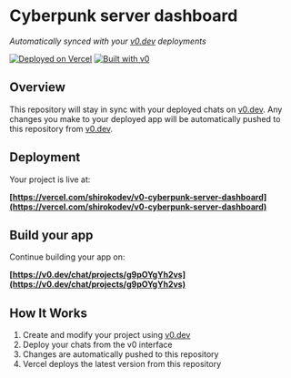 # Cyberpunk server dashboard

*Automatically synced with your [v0.dev](https://v0.dev) deployments*

[![Deployed on Vercel](https://img.shields.io/badge/Deployed%20on-Vercel-black?style=for-the-badge&logo=vercel)](https://vercel.com/shirokodev/v0-cyberpunk-server-dashboard)
[![Built with v0](https://img.shields.io/badge/Built%20with-v0.dev-black?style=for-the-badge)](https://v0.dev/chat/projects/g9pOYgYh2vs)

## Overview

This repository will stay in sync with your deployed chats on [v0.dev](https://v0.dev).
Any changes you make to your deployed app will be automatically pushed to this repository from [v0.dev](https://v0.dev).

## Deployment

Your project is live at:

**[https://vercel.com/shirokodev/v0-cyberpunk-server-dashboard](https://vercel.com/shirokodev/v0-cyberpunk-server-dashboard)**

## Build your app

Continue building your app on:

**[https://v0.dev/chat/projects/g9pOYgYh2vs](https://v0.dev/chat/projects/g9pOYgYh2vs)**

## How It Works

1. Create and modify your project using [v0.dev](https://v0.dev)
2. Deploy your chats from the v0 interface
3. Changes are automatically pushed to this repository
4. Vercel deploys the latest version from this repository